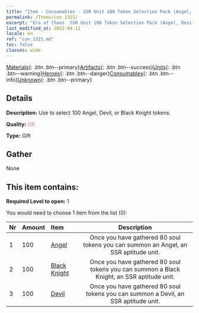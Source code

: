 ```yaml
---
title: "Item - Consumables - SSR Unit 100 Token Selection Pack (Angel, Devil, Black Knight)"
permalink: /Items/con_1321/
excerpt: "Era of Chaos  SSR Unit 100 Token Selection Pack (Angel, Devil, Black Knight)"
last_modified_at: 2021-04-11
locale: en
ref: "con_1321.md"
toc: false
classes: wide
---
```

 [Materials](/Items/){: .btn .btn--primary}[Artifacts](/Items/Artifacts/){: .btn .btn--success}[Units](/Items/Units/){: .btn .btn--warning}[Heroes](/Items/Heroes/){: .btn .btn--danger}[Consumables](/Items/Consumables/){: .btn .btn--info}[Unknown](/Items/Unknown/){: .btn .btn--primary}

## Details
 **Description:** Use to select 100 Angel, Devil, or Black Knight tokens.

 **Quality:** <span style="color: #DA70D6">OK</span>

 **Type:** Gift

## Gather

  None

## This item contains:

 **Required Level to open:** 1

 You would need to choose 1 item from the list (0):

  | Nr | Amount |     Item    | Description |
  |:---|:-------|:------------|:-----------:|
  | 1 | 100 | [Angel](/Items/unt_196/) | Once you have gathered 80 soul tokens you can summon an Angel, an SSR aptitude unit. | 
  | 2 | 100 | [Black Knight](/Items/unt_213/) | Once you have gathered 80 soul tokens you can summon a Black Knight, an SSR aptitude unit. | 
  | 3 | 100 | [Devil](/Items/unt_232/) | Once you have gathered 80 soul tokens you can summon a Devil, an SSR aptitude unit. | 
